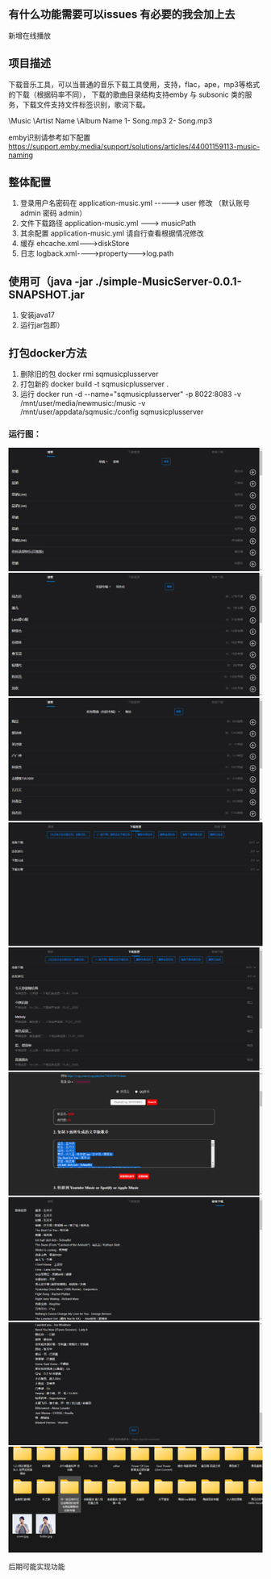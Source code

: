 ## 有什么功能需要可以issues 有必要的我会加上去

新增在线播放
## 项目描述

下载音乐工具，可以当普通的音乐下载工具使用，支持，flac，ape，mp3等格式的下载（根据码率不同）， 下载的歌曲目录结构支持emby 与 subsonic 类的服务，下载文件支持文件标签识别，歌词下载。

\Music \Artist Name \Album Name 1- Song.mp3 2- Song.mp3

emby识别请参考如下配置
https://support.emby.media/support/solutions/articles/44001159113-music-naming

## 整体配置

1. 登录用户名密码在 application-music.yml -----> user 修改 （默认账号 admin 密码 admin）
2. 文件下载路径 application-music.yml ---> musicPath
3. 其余配置 application-music.yml 请自行查看根据情况修改
4. 缓存 ehcache.xml--->diskStore
5. 日志 logback.xml---->property--->log.path

## 使用可（java -jar ./simple-MusicServer-0.0.1-SNAPSHOT.jar

1. 安装java17
2. 运行jar包即）

## 打包docker方法


1. 删除旧的包 docker rmi sqmusicplusserver
2. 打包新的 docker build -t sqmusicplusserver .
3. 运行 docker run -d --name="sqmusicplusserver"   -p 8022:8083 -v /mnt/user/media/newmusic:/music -v
   /mnt/user/appdata/sqmusic:/config sqmusicplusserver

### 运行图：

![](img/1.png)
![](img/2.png)
![](img/3.png)
![](img/4.png)
![](img/5.png)
![](img/6.png)
![](img/7.png)
![](img/8.png)
![](img/9.png)

后期可能实现功能







